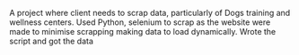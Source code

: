 A project where client needs to scrap data, particularly of Dogs training and wellness centers.
Used Python, selenium to scrap as the website were made to minimise scrapping making data to load dynamically.
Wrote the script and got the data
